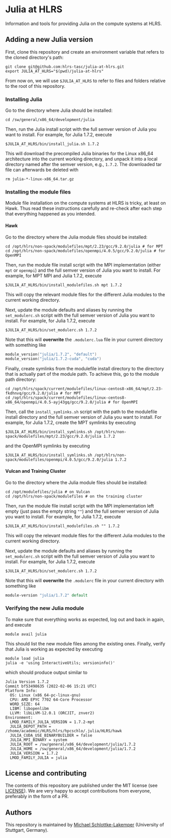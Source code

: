 # Julia at HLRS
Information and tools for providing Julia on the compute systems at HLRS.


## Adding a new Julia version
First, clone this repository and create an environment variable that refers to
the cloned directory's path:
```shell
git clone git@github.com:hlrs-tasc/julia-at-hlrs.git
export JULIA_AT_HLRS="$(pwd)/julia-at-hlrs"
```
From now on, we will use `$JULIA_AT_HLRS` to refer to files and folders relative
to the root of this repository.

### Installing Julia
Go to the directory where Julia should be installed:
```shell
cd /sw/general/x86_64/development/julia
```
Then, run the Julia install script with the full semver version of Julia you want to
install. For example, for Julia 1.7.2, execute
```shell
$JULIA_AT_HLRS/bin/install_julia.sh 1.7.2
```
This will download the precompiled Julia binaries for the Linux x86\_64
architecture into the current working directory, and unpack it into a local
directory named after the semver version, e.g., `1.7.2`. The downloaded tar file
can afterwards be deleted with
```shell
rm julia-*-linux-x86_64.tar.gz
```

### Installing the module files
Module file installation on the compute systems at HLRS is tricky, at least on
Hawk. Thus read these instructions carefully and re-check after each step that
everything happened as you intended.

#### Hawk
Go to the directory where the Julia module files should be installed:
```shell
cd /opt/hlrs/non-spack/modulefiles/mpt/2.23/gcc/9.2.0/julia # for MPT
cd /opt/hlrs/non-spack/modulefiles/openmpi/4.0.5/gcc/9.2.0/julia # for OpenMPI
```

Then, run the module file install script with the MPI implementation (either
`mpt` or `openmpi`) and the full semver version of Julia you want to
install. For example, for MPT MPI and Julia 1.7.2, execute
```shell
$JULIA_AT_HLRS/bin/install_modulefiles.sh mpt 1.7.2
```
This will copy the relevant module files for the different Julia modules to the
current working directory.

Next, update the module defaults and aliases by running the `set_modulerc.sh`
script with the full semver version of Julia you want to install. For example,
for Julia 1.7.2, execute
```shell
$JULIA_AT_HLRS/bin/set_modulerc.sh 1.7.2
```
Note that this will **overwrite** the `.modulerc.lua` file in your current
directory with something like
```lua
module_version("julia/1.7.2", "default")
module_version("julia/1.7.2-cuda", "cuda")
```

Finally, create symlinks from the modulefile install directory to the directory
that is actually part of the module path. To achieve this, go to the module path
directory:
```shell
cd /opt/hlrs/spack/current/modulefiles/linux-centos8-x86_64/mpt/2.23-fkdhnvq/gcc/9.2.0/julia # for MPT
cd /opt/hlrs/spack/current/modulefiles/linux-centos8-x86_64/openmpi/4.0.5-ayj43gq/gcc/9.2.0/julia # for OpenMPI
```
Then, call the `install_symlinks.sh` script with the path to the modulefile
install directory and the full semver version of Julia you want to install. For
example, for Julia 1.7.2, create the MPT symlinks by executing
```shell
$JULIA_AT_HLRS/bin/install_symlinks.sh /opt/hlrs/non-spack/modulefiles/mpt/2.23/gcc/9.2.0/julia 1.7.2
```
and the OpenMPI symlinks by executing
```shell
$JULIA_AT_HLRS/bin/install_symlinks.sh /opt/hlrs/non-spack/modulefiles/openmpi/4.0.5/gcc/9.2.0/julia 1.7.2
```

#### Vulcan and Training Cluster
Go to the directory where the Julia module files should be installed:
```shell
cd /opt/modulefiles/julia # on Vulcan
cd /opt/hlrs/non-spack/modulefiles # on the training cluster
```

Then, run the module file install script with the MPI implementation left empty
(just pass the empty string `""`) and the full semver version of Julia you want to
install. For example, for Julia 1.7.2, execute
```shell
$JULIA_AT_HLRS/bin/install_modulefiles.sh "" 1.7.2
```
This will copy the relevant module files for the different Julia modules to the
current working directory.

Next, update the module defaults and aliases by running the `set_modulerc.sh`
script with the full semver version of Julia you want to install. For example,
for Julia 1.7.2, execute
```shell
$JULIA_AT_HLRS/bin/set_modulerc.sh 1.7.2
```
Note that this will **overwrite** the `.modulerc` file in your current
directory with something like
```tcl
module-version "julia/1.7.2" default
```

### Verifying the new Julia module
To make sure that everything works as expected, log out and back in again, and
execute
```shell
module avail julia
```
This should list the new module files among the existing ones. Finally, verify
that Julia is working as expected by executing
```shell
module load julia
julia -e 'using InteractiveUtils; versioninfo()'
```
which should produce output similar to
```
Julia Version 1.7.2
Commit bf53498635 (2022-02-06 15:21 UTC)
Platform Info:
  OS: Linux (x86_64-pc-linux-gnu)
  CPU: AMD EPYC 7702 64-Core Processor
  WORD_SIZE: 64
  LIBM: libopenlibm
  LLVM: libLLVM-12.0.1 (ORCJIT, znver2)
Environment:
  LMOD_FAMILY_JULIA_VERSION = 1.7.2-mpt
  JULIA_DEPOT_PATH = /zhome/academic/HLRS/hlrs/hpcschlo/.julia/HLRS/hawk
  JULIA_CUDA_USE_BINARYBUILDER = false
  JULIA_MPI_BINARY = system
  JULIA_ROOT = /sw/general/x86_64/development/julia/1.7.2
  JULIA_HOME = /sw/general/x86_64/development/julia/1.7.2
  JULIA_VERSION = 1.7.2
  LMOD_FAMILY_JULIA = julia
```


## License and contributing
The contents of this repository are published under the MIT license (see [LICENSE](LICENSE)). We are
very happy to accept contributions from everyone, preferably in the form of a PR.


## Authors
This repository is maintained by
[Michael Schlottke-Lakemper](https://www.hlrs.de/about-us/organization/divisions-departments/av/tasc/)
(University of Stuttgart, Germany).
